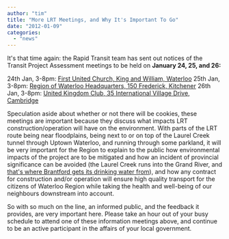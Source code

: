 ```yaml
---
author: "tim"
title: "More LRT Meetings, and Why It's Important To Go"
date: "2012-01-09"
categories: 
  - "news"
---
```


It's that time again: the Rapid Transit team has sent out notices of the Transit Project Assessment meetings to be held on **January 24, 25, and 26:**

24th Jan, 3-8pm: [First United Church, King and William, Waterloo](https://www.facebook.com/events/359842710698228/) 25th Jan, 3-8pm: [Region of Waterloo Headquarters, 150 Frederick, Kitchener](https://www.facebook.com/events/328791777141138/) 26th Jan, 3-8pm: [United Kingdom Club, 35 International Village Drive, Cambridge](https://www.facebook.com/events/166156813488194/)

Speculation aside about whether or not there will be cookies, these meetings are important because they discuss what impacts LRT construction/operation will have on the environment. With parts of the LRT route being near floodplains, being next to or on top of the Laurel Creek tunnel through Uptown Waterloo, and running through some parkland, it will be very important for the Region to explain to the public how environmental impacts of the project are to be mitigated and how an incident of provincial significance can be avoided (the Laurel Creek runs into the Grand River, and [that's where Brantford gets its drinking water from](https://www.brantford.ca/Bulk%20Water/Intake%20Protection%20Zone1%20and%202%20for%20web.pdf)), and how any contract for construction and/or operation will ensure high quality transport for the citizens of Waterloo Region while taking the health and well-being of our neighbours downstream into account.

So with so much on the line, an informed public, and the feedback it provides, are very important here. Please take an hour out of your busy schedule to attend one of these information meetings above, and continue to be an active participant in the affairs of your local government.
